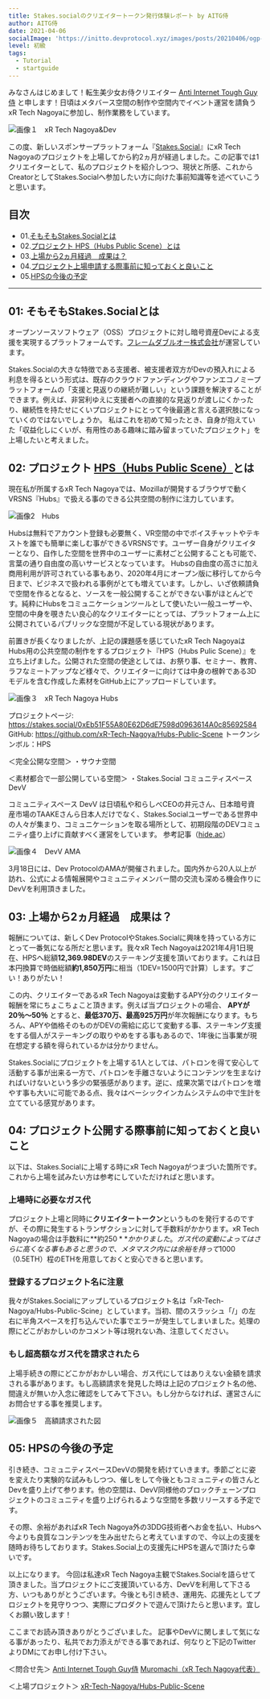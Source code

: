```yaml
---
title: Stakes.socialのクリエイタートークン発行体験レポート by AITG侍
author: AITG侍
date: 2021-04-06
socialImage: 'https://initto.devprotocol.xyz/images/posts/20210406/ogp-jn.png'
level: 初級
tags:
  - Tutorial
  - startguide
---
```


みなさんはじめまして！転生美少女お侍クリエイター [Anti Internet Tough Guy侍](https://twitter.com/AITGSamurai) と申します！日頃はメタバース空間の制作や空間内でイベント運営を請負うxR Tech Nagoyaに参加し、制作業務をしています。

![画像１　xR Tech Nagoya&Dev](/images/posts/20210406/Photo1.png)

この度、新しいスポンサープラットフォーム『[Stakes.Social](https://stakes.social)』にxR Tech Nagoyaのプロジェクトを上場してから約2ヵ月が経過しました。この記事では1クリエイターとして、私のプロジェクトを紹介しつつ、現状と所感、これからCreatorとしてStakes.Socialへ参加したい方に向けた事前知識等を述べていこうと思います。

## 目次
- 01.[そもそもStakes.Socialとは](#heading-01:-stakes.social)
- 02.[プロジェクト HPS（Hubs Public Scene）とは](#heading-02:-hpshubs-public-scene)
- 03.[上場から2ヵ月経過　成果は？](#heading-03:-2)
- 04.[プロジェクト上場申請する際事前に知っておくと良いこと](#heading-04:)
- 05.[HPSの今後の予定](#heading-05:-hps)
--------------------------------------------------------------------------------------

## 01: そもそもStakes.Socialとは
オープンソースソフトウェア（OSS）プロジェクトに対し暗号資産Devによる支援を実現するプラットフォームです。[フレームダブルオー株式会社](https://corp.frame00.com)が運営しています。

Stakes.Socialの大きな特徴である支援者、被支援者双方がDevの預入れによる利息を得るという形式は、既存のクラウドファンディングやファンエコノミープラットフォームの「支援と見返りの継続が難しい」という課題を解決することができます。例えば、非営利ゆえに支援者への直接的な見返りが渡しにくかったり、継続性を持たせにくいプロジェクトにとって今後最適と言える選択肢になっていくのではないでしょうか。
私はこれを初めて知ったとき、自身が抱えていた「収益化しにくいが、有用性のある趣味に踏み留まっていたプロジェクト」を上場したいと考えました。

## 02: プロジェクト [HPS（Hubs Public Scene）](https://stakes.social/0xEb51F55A80E62D6dE7598d0963614A0c85692584)とは
現在私が所属するxR Tech Nagoyaでは、Mozillaが開発するブラウザで動くVRSNS『Hubs』で扱える事のできる公共空間の制作に注力しています。

![画像2　Hubs](/images/posts/20210406/Photo2.png)

Hubsは無料でアカウント登録も必要無く、VR空間の中でボイスチャットやテキストを誰でも簡単に楽しむ事ができるVRSNSです。ユーザー自身がクリエイターとなり、自作した空間を世界中のユーザーに素材ごと公開することも可能で、言葉の通り自由度の高いサービスとなっています。
Hubsの自由度の高さに加え商用利用が許可されている事もあり、2020年4月にオープン版に移行してから今日まで、ビジネスで扱われる事例がとても増えています。しかし、いざ依頼請負で空間を作るとなると、ソースを一般公開することができない事がほとんどです。純粋にHubsをコミュニケーションツールとして使いたい一般ユーザーや、空間の中身を覗きたい良心的なクリエイターにとっては、プラットフォーム上に公開されているパブリックな空間が不足している現状があります。

前置きが長くなりましたが、上記の課題感を感じていたxR Tech NagoyaはHubs用の公共空間の制作をするプロジェクト『HPS（Hubs Pulic Scene）』を立ち上げました。公開された空間の使途としては、お祭り事、セミナー、教育、ラフなミートアップなど様々で、クリエイターに向けては中身の根幹である3Dモデルを含む作成した素材をGitHub上にアップロードしています。

![画像３　xR Tech Nagoya Hubs](/images/posts/20210406/Photo3.png)

プロジェクトページ: https://stakes.social/0xEb51F55A80E62D6dE7598d0963614A0c85692584
GitHub: https://github.com/xR-Tech-Nagoya/Hubs-Public-Scene
トークンシンボル：HPS

＜完全公開な空間＞
・サウナ空間

＜素材都合で一部公開している空間＞
・Stakes.Social コミュニティスペース DevV

コミュニティスペース DevV は日頃私や和らしべCEOの井元さん、日本暗号資産市場のTAAKEさんら日本人だけでなく、Stakes.Socialユーザーである世界中の人々が集まり、コミュニケーションを取る場所として、初期段階のDEVコミュニティ盛り上げに貢献すべく運営をしています。
参考記事（[hide.ac](https://hide.ac/user-articles?id=v4RRrQPsujQmoWinr1zJP0tOM9F2)）

![画像４　DevV AMA](/images/posts/20210406/Photo4.png)

3月18日には、Dev ProtocolのAMAが開催されました。国内外から20人以上が訪れ、公式による情報展開やコミュニティメンバー間の交流も深める機会作りにDevVを利用頂きました。

## 03: 上場から2ヵ月経過　成果は？
報酬については、新しくDev ProtocolやStakes.Socialに興味を持っている方にとって一番気になる所だと思います。我々xR Tech Nagoyaは2021年4月1日現在、HPSへ総額**12,369.98DEV**のステーキング支援を頂いております。これは日本円換算で時価総額**約1,850万円**に相当（1DEV=1500円で計算）します。すごい！ありがたい！

この内、クリエイターであるxR Tech Nagoyaは変動するAPY分のクリエイター報酬を常にちょこちょこと頂きます。例えば当プロジェクトの場合、 **APYが20％～50％** とすると、**最低370万、最高925万円**が年次報酬になります。もちろん、APYや価格そのものがDEVの需給に応じて変動する事、ステーキング支援をする個人がステーキングの取りやめをする事もあるので、1年後に当事業が現在想定する額を得られているかは分かりません。

Stakes.Socialにプロジェクトを上場する1人としては、パトロンを得て安心して活動する事が出来る一方で、パトロンを手離さないようにコンテンツを生まなければいけないという多少の緊張感があります。逆に、成果次第ではパトロンを増やす事も大いに可能である点、我々はベーシックインカムシステムの中で生計を立てている感覚があります。

## 04: プロジェクト公開する際事前に知っておくと良いこと

以下は、Stakes.Socialに上場する時にxR Tech Nagoyaがつまづいた箇所です。これから上場を試みたい方は参考にしていただければと思います。

### 上場時に必要なガス代
プロジェクト上場と同時に**クリエイタートークン**というものを発行するのですが、その際に発生するトランザクションに対して手数料がかかります。xR Tech Nagoyaの場合は手数料に**約$250**かかりました。ガス代の変動によってはさらに高くなる事もあると思うので、メタマスク内には余裕を持って$1000（0.5ETH）程のETHを用意しておくと安心できると思います。

### 登録するプロジェクト名に注意
我々がStakes.Socialにアップしているプロジェクト名は「xR-Tech-Nagoya/Hubs-Public-Scine」としています。当初、間のスラッシュ「/」の左右に半角スペースを打ち込んでいた事でエラーが発生してしまいました。処理の際にどこがおかしいのかコメント等は現れない為、注意してください。

### もし超高額なガス代を請求されたら
上場手続きの際にどこかがおかしい場合、ガス代にしてはありえない金額を請求される事があります。もし高額請求を発見した時は上記のプロジェクト名の他、間違えが無いか入念に確認をしてみて下さい。もし分からなければ、運営さんにお問合せする事を推奨します。

![画像５　高額請求された図](/images/posts/20210406/Photo5.png)


## 05: HPSの今後の予定
引き続き、コミュニティスペースDevVの開発を続けていきます。季節ごとに姿を変えたり実験的な試みもしつつ、催しをして今後ともコミュニティの皆さんとDevを盛り上げて参ります。他の空間は、DevV同様他のブロックチェーンプロジェクトのコミュニティを盛り上げられるような空間を多数リリースする予定です。

その際、余裕があればxR Tech Nagoya外の3DDG技術者へお金を払い、Hubsへ今よりも良質なコンテンツを生み出せたらと考えていますので、今以上の支援を随時お待ちしております。Stakes.Social上の支援先にHPSを選んで頂けたら幸いです。

以上になります。
今回は私達xR Tech Nagoya主観でStakes.Socialを語らせて頂きました。当プロジェクトにご支援頂いている方、DevVを利用して下さる方、いつもありがとうございます。今後とも引き続き、運用先、応援先としてプロジェクトを見守りつつ、実際にプロダクトで遊んで頂けたらと思います。宜しくお願い致します！

ここまでお読み頂きありがとうございました。
記事やDevVに関しまして気になる事があったり、私共でお力添えができる事であれば、何なりと下記のTwitterよりDMにてお申し付け下さい。

＜問合せ先＞
[Anti Internet Tough Guy侍](https://twitter.com/AITGSamurai)
[Muromachi（xR Tech Nagoya代表）](https://twitter.com/i_osd1_Bonsai)

＜上場プロジェクト＞
[xR-Tech-Nagoya/Hubs-Public-Scene](https://stakes.social/0xEb51F55A80E62D6dE7598d0963614A0c85692584)

